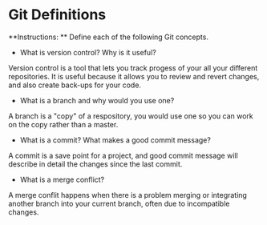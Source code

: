 # Git Definitions

**Instructions: ** Define each of the following Git concepts.

* What is version control?  Why is it useful?

Version control is a tool that lets you track progess of your all your different repositories. It is useful because it allows you to review and revert changes, and also create back-ups for your code.

* What is a branch and why would you use one?

A branch is a "copy" of a respository, you would use one so you can work on the copy rather than a master. 

* What is a commit? What makes a good commit message?
 
A commit is a save point for a project, and good commit message will describe in detail the changes since the last commit.

* What is a merge conflict? 

A merge conflit happens when there is a problem merging or integrating another branch into your current branch, often due to incompatible changes.